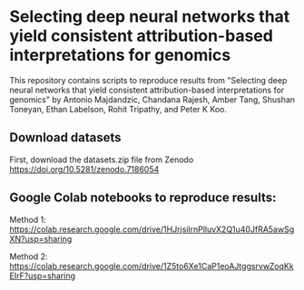 # Selecting deep neural networks that yield consistent attribution-based interpretations for genomics

This repository contains scripts to reproduce results from "Selecting deep neural networks that yield consistent
attribution-based interpretations for genomics" by Antonio Majdandzic, Chandana Rajesh, Amber Tang, Shushan Toneyan,
Ethan Labelson, Rohit Tripathy, and Peter K Koo.

## Download datasets

First, download the datasets.zip file from Zenodo https://doi.org/10.5281/zenodo.7186054

## Google Colab notebooks to reproduce results:

Method 1: https://colab.research.google.com/drive/1HJrjsilrnPlluvX2Q1u40JfRA5awSgXN?usp=sharing

Method 2: https://colab.research.google.com/drive/1Z5to6Xe1CaP1eoAJtggsrvwZoqKkEIrF?usp=sharing
